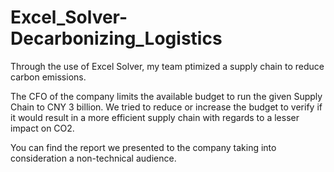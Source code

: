 # Excel_Solver-Decarbonizing_Logistics
Through the use of Excel Solver, my team ptimized a supply chain to reduce carbon emissions.

The CFO of the company limits the available budget to run the given Supply Chain to CNY 3 billion. We tried to reduce or increase the budget to verify if it would result in a more efficient supply chain with regards to a lesser impact on CO2. 

You can find the report we presented to the company taking into consideration a non-technical audience. 
